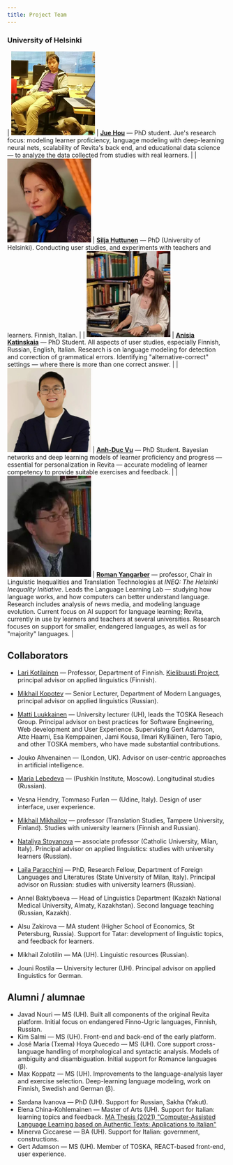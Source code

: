 ```yaml
---
title: Project Team
---
```


### University of Helsinki



| <span class="image object"> <img style="width: 20vw;" src="assets/images/200133-jue-hou-10.jpg" alt="" /> </span> | [__Jue Hou__](https://researchportal.helsinki.fi/fi/persons/jue-hou) — PhD student.  Jue's research focus: modeling learner proficiency, language modeling with deep-learning neural nets, scalability of Revita's back end, and educational data science — to analyze the data collected from studies with real learners.  |
| <span class="image object"> <img style="width: 20vw;" src="assets/images/219244-silja-2022-02-15-01.jpeg" alt="" /> </span> | [__Silja Huttunen__](https://researchportal.helsinki.fi/fi/persons/silja-huttunen) — PhD (University of Helsinki).  Conducting user studies, and experiments with teachers and learners. Finnish, Italian. |
| <span class="image object"> <img style="width: 20vw;" src="assets/images/199869-anisia-katinskaia-library-50.jpg" alt="" /> </span> | [__Anisia Katinskaia__](https://researchportal.helsinki.fi/fi/persons/anisia-katinskaia) — PhD Student.  All aspects of user studies, especially Finnish, Russian, English, Italian.  Research is on language modeling for detection and correction of grammatical errors.  Identifying "alternative-correct" settings — where there is more than one correct answer. |
| <span class="image object"> <img style="width: 20vw;" src="assets/images/219245-duc_2022-02-15_18-24-14-01.jpg" alt="" /> </span> | [__Anh-Duc Vu__](https://researchportal.helsinki.fi/fi/persons/duc-vu-anh) — PhD Student.  Bayesian networks and deep learning models of learner proficiency and progress — essential for personalization in Revita — accurate modeling of learner competency to provide suitable exercises and feedback. | 
| <span class="image object"> <img style="width: 20vw;" src="assets/images/199844-roman-yangarber-1.png" alt="" /> </span> | [__Roman Yangarber__](https://researchportal.helsinki.fi/fi/persons/roman-yangarber) — professor, Chair in Linguistic Inequalities and Translation Technologies at _INEQ: The Helsinki Inequality Initiative_.  Leads the Language Learning Lab — studying how language works, and how computers can better understand language.  Research includes analysis of news media, and modeling language evolution. Current focus on AI support for language learning; Revita, currently in use by learners and teachers at several universities. Research focuses on support for smaller, endangered languages, as well as for "majority" languages. |



## Collaborators

- [Lari Kotilainen](https://researchportal.helsinki.fi/fi/persons/lari-kotilainen) — Professor, Department of Finnish.  [Kielibuusti Project](https://kielibuusti.fi/en), principal advisor on applied linguistics (Finnish).

- [Mikhail Kopotev](https://researchportal.helsinki.fi/fi/persons/mikhail-kopotev) —
  Senior Lecturer, Department of Modern Languages, principal advisor on applied linguistics (Russian).

- [Matti Luukkainen](https://www.helsinki.fi/en/people/people-finder/matti-luukkainen-9021313) — University lecturer (UH), leads the TOSKA Reseach Group.  Principal advisor on best practices for Software Engineering, Web development and User Experience.  Supervising Gert Adamson, Atte Haarni, Esa Kemppainen, Jami Kousa, Ilmari Kylliäinen, Tero Tapio, and other TOSKA members, who have made substantial contributions.

- Jouko Ahvenainen — (London, UK).  Advisor on user-centric approaches in artificial intelligence.

- [Maria Lebedeva](https://www.pushkin.institute/sveden/employees/detail.php?ELEMENT_ID=4096) — (Pushkin Institute, Moscow). Longitudinal studies (Russian).

- Vesna Hendry, Tommaso Furlan — (Udine, Italy).  Design of user interface, user experience.

- [Mikhail Mikhailov](https://www.tuni.fi/en/mikhail-mikhailov) — professor (Translation Studies, Tampere University, Finland).  Studies with university learners (Finnish and Russian).

- [Nataliya Stoyanova](https://docenti.unicatt.it/ppd2/it/docenti/27572/nataliya-stoyanova/profilo) — associate professor (Catholic University, Milan, Italy).  Principal advisor on applied linguistics: studies with university learners (Russian).

- [Laila Paracchini](https://www.unimi.it/en/ugov/person/laila-paracchini) — PhD, Research Fellow, Department of Foreign Languages and Literatures (State University of Milan, Italy).  Principal advisor on Russian: studies with university learners (Russian).

- Annel Baktybaeva — Head of Linguistics Department (Kazakh National Medical University, Almaty, Kazakhstan). Second language teaching (Russian, Kazakh).

- Alsu Zakirova — MA student (Higher School of Economics, St Petersburg, Russia).  Support for Tatar: development of linguistic topics, and feedback for learners.

- Mikhail Zolotilin — MA (UH).  Linguistic resources (Russian).

- Jouni Rostila — University lecturer (UH).  Principal advisor on applied linguistics for  German.

## Alumni / alumnae

- Javad Nouri — MS (UH).  Built all components of the original Revita platform.  Initial focus on endangered Finno-Ugric languages, Finnish, Russian.
- Kim Salmi — MS (UH).  Front-end and back-end of the early platform.
- José María (Txema) Hoya Quecedo — MS (UH).  Core support cross-language handling of morphological and syntactic analysis.  Models of ambiguity and disambiguation.  Initial support for Romance languages (β).
- Max Koppatz — MS (UH). Improvements to the language-analysis layer and exercise selection.   Deep-learning language modeling, work on Finnish, Swedish and German (β).
<!-- - Tomi Rikander — MS Student.  Front-end improvements and re-engineering. -->
- Sardana Ivanova — PhD (UH).  Support for Russian, Sakha (Yakut).
- Elena China-Kohlemainen — Master of Arts (UH).  Support for Italian: learning topics and feedback. [MA Thesis (2021) "Computer-Assisted Language Learning based on Authentic Texts: Applications to Italian"](https://helda.helsinki.fi/handle/10138/335693)
- Minerva Ciccarese — BA (UH). Support for Italian: government, constructions.
- Gert Adamson — MS (UH).  Member of TOSKA, REACT-based front-end, user experience.
